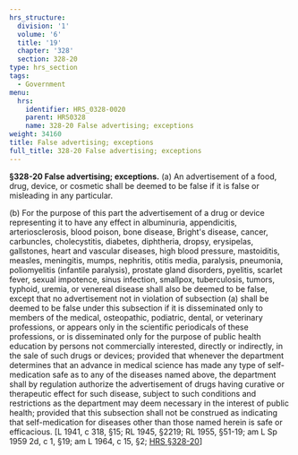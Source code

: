 ```yaml
---
hrs_structure:
  division: '1'
  volume: '6'
  title: '19'
  chapter: '328'
  section: 328-20
type: hrs_section
tags:
  - Government
menu:
  hrs:
    identifier: HRS_0328-0020
    parent: HRS0328
    name: 328-20 False advertising; exceptions
weight: 34160
title: False advertising; exceptions
full_title: 328-20 False advertising; exceptions
---
```

**§328-20 False advertising; exceptions.** (a) An advertisement of a food, drug, device, or cosmetic shall be deemed to be false if it is false or misleading in any particular.

(b) For the purpose of this part the advertisement of a drug or device representing it to have any effect in albuminuria, appendicitis, arteriosclerosis, blood poison, bone disease, Bright's disease, cancer, carbuncles, cholecystitis, diabetes, diphtheria, dropsy, erysipelas, gallstones, heart and vascular diseases, high blood pressure, mastoiditis, measles, meningitis, mumps, nephritis, otitis media, paralysis, pneumonia, poliomyelitis (infantile paralysis), prostate gland disorders, pyelitis, scarlet fever, sexual impotence, sinus infection, smallpox, tuberculosis, tumors, typhoid, uremia, or venereal disease shall also be deemed to be false, except that no advertisement not in violation of subsection (a) shall be deemed to be false under this subsection if it is disseminated only to members of the medical, osteopathic, podiatric, dental, or veterinary professions, or appears only in the scientific periodicals of these professions, or is disseminated only for the purpose of public health education by persons not commercially interested, directly or indirectly, in the sale of such drugs or devices; provided that whenever the department determines that an advance in medical science has made any type of self-medication safe as to any of the diseases named above, the department shall by regulation authorize the advertisement of drugs having curative or therapeutic effect for such disease, subject to such conditions and restrictions as the department may deem necessary in the interest of public health; provided that this subsection shall not be construed as indicating that self-medication for diseases other than those named herein is safe or efficacious. [L 1941, c 318, §15; RL 1945, §2219; RL 1955, §51-19; am L Sp 1959 2d, c 1, §19; am L 1964, c 15, §2; [HRS §328-20](/title-19/chapter-328/section-328-20/)]